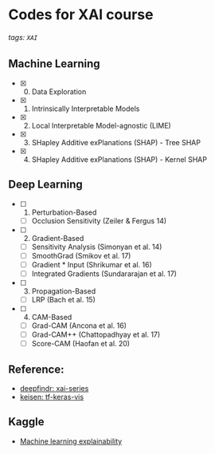 # Codes for XAI course
###### tags: `XAI`

## Machine Learning
- [x] 00. Data Exploration
- [x] 01. Intrinsically Interpretable Models
- [x] 02. Local Interpretable Model-agnostic (LIME)
- [x] 03. SHapley Additive exPlanations (SHAP) - Tree SHAP
- [x] 04. SHapley Additive exPlanations (SHAP) - Kernel SHAP

## Deep Learning
- [ ] 01. Perturbation-Based
    - [ ] Occlusion Sensitivity (Zeiler & Fergus 14)
- [ ] 02. Gradient-Based
    - [ ] Sensitivity Analysis (Simonyan et al. 14)
    - [ ] SmoothGrad (Smikov et al. 17)
    - [ ] Gradient * Input (Shrikumar et al. 16)
    - [ ] Integrated Gradients (Sundararajan et al. 17)
- [ ] 03. Propagation-Based
    - [ ] LRP (Bach et al. 15)
- [ ] 04. CAM-Based
    - [ ] Grad-CAM (Ancona et al. 16)
    - [ ] Grad-CAM++ (Chattopadhyay et al. 17)
    - [ ] Score-CAM (Haofan et al. 20)
    
## Reference:
* [deepfindr: xai-series](https://github.com/deepfindr/xai-series)
* [keisen: tf-keras-vis](https://github.com/keisen/tf-keras-vis)

## Kaggle
* [Machine learning explainability](https://www.kaggle.com/learn/machine-learning-explainability)
